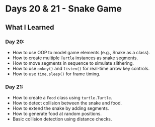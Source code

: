 # Days 20 & 21 - Snake Game

## What I Learned

### Day 20:
- How to use OOP to model game elements (e.g., Snake as a class).
- How to create multiple `Turtle` instances as snake segments.
- How to move segments in sequence to simulate slithering.
- How to use `onkey()` and `listen()` for real-time arrow key controls.
- How to use `time.sleep()` for frame timing.

### Day 21:
- How to create a `Food` class using `turtle.Turtle`.
- How to detect collision between the snake and food.
- How to extend the snake by adding segments.
- How to generate food at random positions.
- Basic collision detection using distance checks.
